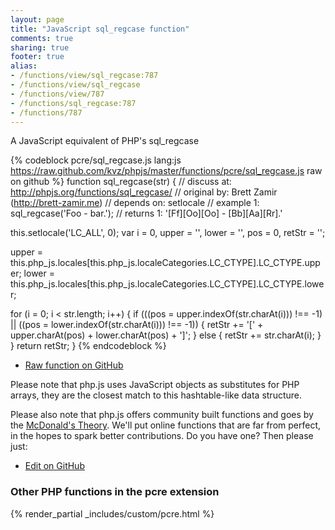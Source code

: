 ```yaml
---
layout: page
title: "JavaScript sql_regcase function"
comments: true
sharing: true
footer: true
alias:
- /functions/view/sql_regcase:787
- /functions/view/sql_regcase
- /functions/view/787
- /functions/sql_regcase:787
- /functions/787
---
```

<!-- Generated by Rakefile:build -->
A JavaScript equivalent of PHP's sql_regcase

{% codeblock pcre/sql_regcase.js lang:js https://raw.github.com/kvz/phpjs/master/functions/pcre/sql_regcase.js raw on github %}
function sql_regcase(str) {
  //  discuss at: http://phpjs.org/functions/sql_regcase/
  // original by: Brett Zamir (http://brett-zamir.me)
  //  depends on: setlocale
  //   example 1: sql_regcase('Foo - bar.');
  //   returns 1: '[Ff][Oo][Oo] - [Bb][Aa][Rr].'

  this.setlocale('LC_ALL', 0);
  var i = 0,
    upper = '',
    lower = '',
    pos = 0,
    retStr = '';

  upper = this.php_js.locales[this.php_js.localeCategories.LC_CTYPE].LC_CTYPE.upper;
  lower = this.php_js.locales[this.php_js.localeCategories.LC_CTYPE].LC_CTYPE.lower;

  for (i = 0; i < str.length; i++) {
    if (((pos = upper.indexOf(str.charAt(i))) !== -1) || ((pos = lower.indexOf(str.charAt(i))) !== -1)) {
      retStr += '[' + upper.charAt(pos) + lower.charAt(pos) + ']';
    } else {
      retStr += str.charAt(i);
    }
  }
  return retStr;
}
{% endcodeblock %}

 - [Raw function on GitHub](https://github.com/kvz/phpjs/blob/master/functions/pcre/sql_regcase.js)

Please note that php.js uses JavaScript objects as substitutes for PHP arrays, they are 
the closest match to this hashtable-like data structure. 

Please also note that php.js offers community built functions and goes by the 
[McDonald's Theory](https://medium.com/what-i-learned-building/9216e1c9da7d). We'll put online 
functions that are far from perfect, in the hopes to spark better contributions. 
Do you have one? Then please just: 

 - [Edit on GitHub](https://github.com/kvz/phpjs/edit/master/functions/pcre/sql_regcase.js)


### Other PHP functions in the pcre extension
{% render_partial _includes/custom/pcre.html %}
